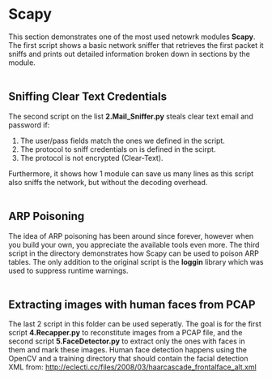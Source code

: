 # Scapy 

This section demonstrates one of the most used netowrk modules <b>Scapy</b>. The first script shows a basic network sniffer that retrieves the first packet it sniffs and 
prints out detailed information broken down in sections by the module.  
<br>

## Sniffing Clear Text Credentials

The second script on the list <b>2.Mail_Sniffer.py</b> steals clear text email and password if:
1. The user/pass fields match the ones we defined in the script.
2. The protocol to sniff credentials on is defined in the scirpt.
3. The protocol is not encrypted (Clear-Text).
  
Furthermore, it shows how 1 module can save us many lines as this script also sniffs the network, but without the decoding overhead.
<br>
<br>
## ARP Poisoning
The idea of ARP poisoning has been around since forever, however when you build your own, you appreciate the available tools even more.
The third script in the directory demonstrates how Scapy can be used to poison ARP tables. The only addition to the original script is the <b>loggin</b> library 
which was used to suppress runtime warnings.
<br>
<br>
## Extracting images with human faces from PCAP
The last 2 script in this folder can be used seperatly. The goal is for the first script <b>4.Recapper.py</b> to reconstitute images from a PCAP file, and the second script <b>5.FaceDetector.py</b> to extract only the ones with faces in them and mark these images. Human face detection happens using the OpenCV and a training directory that should contain the facial detection XML from: 
      http://eclecti.cc/files/2008/03/haarcascade_frontalface_alt.xml
